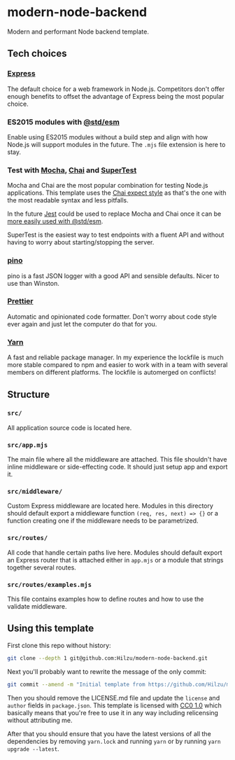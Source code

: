 # modern-node-backend

Modern and performant Node backend template.

## Tech choices

### [Express][express]

The default choice for a web framework in Node.js. Competitors don't offer
enough benefits to offset the advantage of Express being the most popular
choice.

### ES2015 modules with [@std/esm][esm]

Enable using ES2015 modules without a build step and align with how Node.js will
support modules in the future. The `.mjs` file extension is here to stay.

### Test with [Mocha][mocha], [Chai][chai] and [SuperTest][supertest]

Mocha and Chai are the most popular combination for testing Node.js
applications. This template uses the [Chai expect style][chai-expect] as that's
the one with the most readable syntax and less pitfalls.

In the future [Jest][jest] could be used to replace Mocha and Chai once it can
be [more easily used with @std/esm][jest-esm].

SuperTest is the easiest way to test endpoints with a fluent API and without
having to worry about starting/stopping the server.

### [pino][pino]

pino is a fast JSON logger with a good API and sensible defaults. Nicer to use
than Winston.

### [Prettier][prettier]

Automatic and opinionated code formatter. Don't worry about code style ever
again and just let the computer do that for you.

### [Yarn][yarn]

A fast and reliable package manager. In my experience the lockfile is much
more stable compared to npm and easier to work with in a team with several
members on different platforms. The lockfile is automerged on conflicts!

## Structure

### `src/`

All application source code is located here.

### `src/app.mjs`

The main file where all the middleware are attached. This file shouldn't have
inline middleware or side-effecting code. It should just setup app and export
it.

### `src/middleware/`

Custom Express middleware are located here. Modules in this directory should
default export a middleware function `(req, res, next) => {}` or a function
creating one if the middleware needs to be parametrized.

### `src/routes/`

All code that handle certain paths live here. Modules should default export an
Express router that is attached either in `app.mjs` or a module that strings
together several routes.

### `src/routes/examples.mjs`

This file contains examples how to define routes and how to use the validate
middleware.

## Using this template

First clone this repo without history:

```bash
git clone --depth 1 git@github.com:Hilzu/modern-node-backend.git
```

Next you'll probably want to rewrite the message of the only commit:

```bash
git commit --amend -m "Initial template from https://github.com/Hilzu/modern-node-backend"
```

Then you should remove the LICENSE.md file and update the `license` and `author`
fields in `package.json`. This template is licensed with [CC0 1.0][cc0] which
basically means that you're free to use it in any way including relicensing
without attributing me.

After that you should ensure that you have the latest versions of all the 
dependencies by removing `yarn.lock` and running `yarn` or by running
`yarn upgrade --latest`.

[cc0]: https://creativecommons.org/publicdomain/zero/1.0/
[esm]: https://github.com/standard-things/esm
[express]: https://expressjs.com/
[mocha]: https://mochajs.org/
[chai]: http://chaijs.com/
[supertest]: https://github.com/visionmedia/supertest
[chai-expect]: http://chaijs.com/guide/styles/#expect
[jest]: https://facebook.github.io/jest/
[jest-esm]: https://github.com/facebook/jest/issues/4842
[pino]: https://getpino.io/
[prettier]: https://prettier.io/
[yarn]: https://yarnpkg.com/

